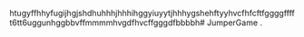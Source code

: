 htugyffhhyfugijhgjshdhuhhhjhhhihggyiuyytjhhhygshehftyyhvcfhfcftfggggfffft6tt6uggunhggbbvffmmmmhvgdfhvcffgggdfbbbbh# JumperGame
.